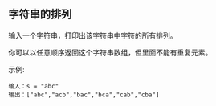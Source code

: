 ## 字符串的排列
输入一个字符串，打印出该字符串中字符的所有排列。

 

你可以以任意顺序返回这个字符串数组，但里面不能有重复元素。

 

示例:

```text
输入：s = "abc"
输出：["abc","acb","bac","bca","cab","cba"]
```